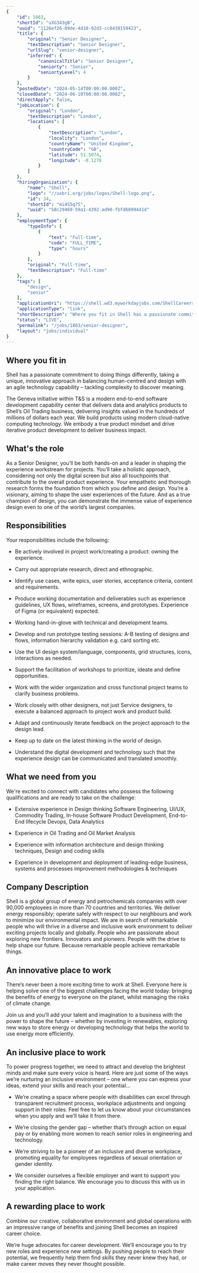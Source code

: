 ```yaml
---
{
	"id": 1863,
	"shortId": "uXG343gB",
	"uuid": "1126ef26-09de-4d18-92d3-cc0438159423",
	"title": {
		"original": "Senior Designer",
		"textDescription": "Senior Designer",
		"urlSlug": "senior-designer",
		"inferred": {
			"canonicalTitle": "Senior Designer",
			"seniorty": "Senior",
			"seniortyLevel": 4
		}
	},
	"postedDate": "2024-05-14T00:00:00.000Z",
	"closedDate": "2024-06-10T00:00:00.000Z",
	"directApply": false,
	"jobLocation": {
		"original": "London",
		"textDescription": "London",
		"locations": [
			{
				"textDescription": "London",
				"locality": "London",
				"countryName": "United Kingdom",
				"countryCode": "GB",
				"latitude": 51.5074,
				"longitude": -0.1278
			}
		]
	},
	"hiringOrganization": {
		"name": "Shell",
		"logo": "//uxbri.org/jobs/logos/Shell-logo.png",
		"id": 34,
		"shortId": "mi4S5q75",
		"uuid": "58c29469-59a1-4392-ad90-fbfd6899441d"
	},
	"employmentType": {
		"typeInfo": [
			{
				"text": "Full-time",
				"code": "FULL_TIME",
				"type": "hours"
			}
		],
		"original": "Full-time",
		"textDescription": "Full-time"
	},
	"tags": [
		"design",
		"senior"
	],
	"applicationUri": "https://shell.wd3.myworkdayjobs.com/ShellCareers/login?redirect=%2FShellCareers%2Fjob%2FLondon---Shell-Centre%2FSenior-Designer_R143789-1%2Fapply",
	"applicationType": "link",
	"shortDescription": "Where you fit in Shell has a passionate commitment to doing things differently, taking a unique, innovative approach in balancing human-centred- and design with an agile technology capability –",
	"status": "LIVE",
	"permalink": "/jobs/1863/senior-designer",
	"layout": "jobs/individual"
}
---
```

<h2>Where you fit in</h2><p>Shell has a passionate commitment to doing things differently, taking a unique, innovative approach in balancing human-centred and design with an agile technology capability – tackling complexity to discover meaning.</p><p>The Geneva initiative within T&amp;S is a modern end-to-end software development capability center that delivers data and analytics products to Shell’s Oil Trading business, delivering insights valued in the hundreds of millions of dollars each year. We build products using modern cloud-native computing technology. We embody a true product mindset and drive iterative product development to deliver business impact.</p><h2>What's the role</h2><p>As a Senior Designer, you’ll be both hands-on and a leader in shaping the experience workstream for projects. You’ll take a holistic approach, considering not only the digital screen but also all touchpoints that contribute to the overall product experience. Your empathetic and thorough research forms the foundation from which you define and design. You’re a visionary, aiming to shape the user experiences of the future. And as a true champion of design, you can demonstrate the immense value of experience design even to one of the world’s largest companies.</p><h2>Responsibilities</h2><p>Your responsibilities include the following:</p><ul><li><p>Be actively involved in project work/creating a product: owning the experience.</p></li><li><p>Carry out appropriate research, direct and ethnographic.</p></li><li><p>Identify use cases, write epics, user stories, acceptance criteria, content and requirements.</p></li><li><p>Produce working documentation and deliverables such as experience guidelines, UX flows, wireframes, screens, and prototypes. Experience of Figma (or equivalent) expected.</p></li><li><p>Working hand-in-glove with technical and development teams.</p></li><li><p>Develop and run prototype testing sessions: A-B testing of designs and flows, information hierarchy validation e.g. card sorting etc.</p></li><li><p>Use the UI design system/language, components, grid structures, icons, interactions as needed.</p></li><li><p>Support the facilitation of workshops to prioritize, ideate and define opportunities.</p></li><li><p>Work with the wider organization and cross functional project teams to clarify business problems.</p></li><li><p>Work closely with other designers, not just Service designers, to execute a balanced approach to project work and product build.</p></li><li><p>Adapt and continuously iterate feedback on the project approach to the design lead.</p></li><li><p>Keep up to date on the latest thinking in the world of design.</p></li><li><p>Understand the digital development and technology such that the experience design can be communicated and translated smoothly. </p></li></ul><h2>What we need from you</h2><p>We're excited to connect with candidates who possess the following qualifications and are ready to take on the challenge:</p><ul><li><p>Extensive experience in Design thinking Software Engineering, UI/UX, Commodity Trading, In-house Software Product Development, End-to-End lifecycle Devops, Data Analytics</p></li><li><p>Experience in Oil Trading and Oil Market Analysis</p></li><li><p>Experience with information architecture and design thinking techniques, Design and coding skills</p></li><li><p>Experience in development and deployment of leading-edge business, systems and processes improvement methodologies &amp; techniques</p></li></ul><h2>Company Description</h2><p>Shell is a global group of energy and petrochemicals companies with over 90,000 employees in more than 70 countries and territories. We deliver energy responsibly; operate safely with respect to our neighbours and work to minimize our environmental impact. We are in search of remarkable people who will thrive in a diverse and inclusive work environment to deliver exciting projects locally and globally. People who are passionate about exploring new frontiers. Innovators and pioneers. People with the drive to help shape our future. Because remarkable people achieve remarkable things.</p><h2>An innovative place to work</h2><p>There’s never been a more exciting time to work at Shell. Everyone here is helping solve one of the biggest challenges facing the world today: bringing the benefits of energy to everyone on the planet, whilst managing the risks of climate change.</p><p>Join us and you’ll add your talent and imagination to a business with the power to shape the future – whether by investing in renewables, exploring new ways to store energy or developing technology that helps the world to use energy more efficiently.</p><h2>An inclusive place to work</h2><p>To power progress together, we need to attract and develop the brightest minds and make sure every voice is heard. Here are just some of the ways we’re nurturing an inclusive environment – one where you can express your ideas, extend your skills and reach your potential…</p><ul><li><p>We’re creating a space where people with disabilities can excel through transparent recruitment process, workplace adjustments and ongoing support in their roles. Feel free to let us know about your circumstances when you apply and we’ll take it from there.</p></li><li><p>We’re closing the gender gap – whether that’s through action on equal pay or by enabling more women to reach senior roles in engineering and technology.</p></li><li><p>We’re striving to be a pioneer of an inclusive and diverse workplace, promoting equality for employees regardless of sexual orientation or gender identity.</p></li><li><p>We consider ourselves a flexible employer and want to support you finding the right balance. We encourage you to discuss this with us in your application.</p></li></ul><h2>A rewarding place to work</h2><p>Combine our creative, collaborative environment and global operations with an impressive range of benefits and joining Shell becomes an inspired career choice.</p><p>We’re huge advocates for career development. We’ll encourage you to try new roles and experience new settings. By pushing people to reach their potential, we frequently help them find skills they never knew they had, or make career moves they never thought possible.</p>
